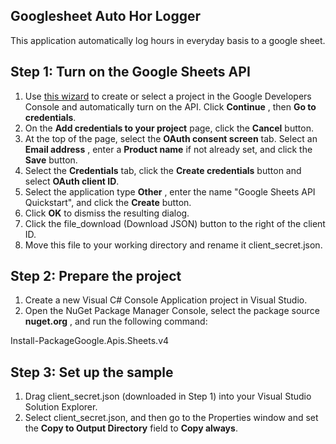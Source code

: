 ## Googlesheet Auto Hor Logger
This application automatically log hours in everyday basis to a google sheet.



## Step 1: Turn on the Google Sheets API

1. Use  [this wizard](https://console.developers.google.com/start/api?id=sheets.googleapis.com) to create or select a project in the Google Developers Console and automatically turn on the API. Click  **Continue** , then  **Go to credentials**.
2. On the  **Add credentials to your project**  page, click the  **Cancel**  button.
3. At the top of the page, select the  **OAuth consent screen**  tab. Select an  **Email address** , enter a  **Product name** if not already set, and click the  **Save**  button.
4. Select the  **Credentials**  tab, click the  **Create credentials**  button and select  **OAuth client ID**.
5. Select the application type  **Other** , enter the name &quot;Google Sheets API Quickstart&quot;, and click the  **Create**  button.
6. Click  **OK**  to dismiss the resulting dialog.
7. Click the file\_download (Download JSON) button to the right of the client ID.
8. Move this file to your working directory and rename it client\_secret.json.

## Step 2: Prepare the project

1. Create a new Visual C# Console Application project in Visual Studio.
2. Open the NuGet Package Manager Console, select the package source  **nuget.org** , and run the following command:

Install-PackageGoogle.Apis.Sheets.v4

## Step 3: Set up the sample

1. Drag client\_secret.json (downloaded in Step 1) into your Visual Studio Solution Explorer.
2. Select client\_secret.json, and then go to the Properties window and set the  **Copy to Output Directory**  field to  **Copy always**.
